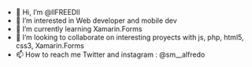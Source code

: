 - 👋 Hi, I’m @llFREEDll
- 👀 I’m interested in Web developer and mobile dev
- 🌱 I’m currently learning Xamarin.Forms
- 💞️ I’m looking to collaborate on interesting proyects with js, php, html5, css3, Xamarin.Forms
- 📫 How to reach me Twitter and instagram : @sm__alfredo
